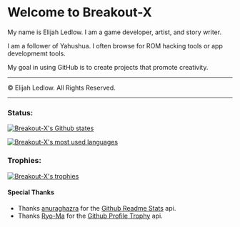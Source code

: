 # Welcome to Breakout-X
My name is Elijah Ledlow. I am a game developer, artist, and story writer.

I am a follower of Yahushua. I often browse for ROM hacking tools or app developmemt tools.

My goal in using GitHub is to create projects that promote creativity.

--------

© Elijah Ledlow. All Rights Reserved.

--------

### Status:

[![Breakout-X's Github states](https://github-readme-stats.vercel.app/api?username=Breakout-X&show_icons=true&theme=tokyonight&hide=["issues"])](https://github.com/Breakout-X/Breakout-X/)

[![Breakout-X's most used languages](https://github-readme-stats.vercel.app/api/top-langs?username=Breakout-X&show_icons=true&theme=tokyonight&layout=compact)](https://github.com/Breakout-X/Breakout-X/)

### Trophies:

[![Breakout-X's trophies](https://github-profile-trophy.vercel.app/?username=Breakout-X&theme=onedark)](https://github.com/Breakout-X/Breakout-X/)<br>

#### Special Thanks
- Thanks [anuraghazra](https://github.com/anuraghazra/) for the [Github Readme Stats](https://github.com/anuraghazra/github-readme-stats) api.
- Thanks [Ryo-Ma](https://github.com/ryo-ma/) for the [Github Profile Trophy](https://github.com/ryo-ma/github-profile-trophy) api.
